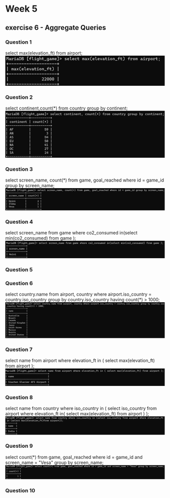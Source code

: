 # Week 5
## exercise 6 - Aggregate Queries
### Question 1
select max(elevation_ft) from airport;
![screenshot](Screenshot1.png)

### Question 2
select continent,count(*) from country group by continent;
![screenshot](Screenshot2.png)

### Question 3
select screen_name, count(*) from game, goal_reached where id = game_id group by screen_name;
![screenshot](Screenshot3.png)

### Question 4
select screen_name from game where co2_consumed in(select min(co2_consumed) from game );
![screenshot](Screenshot4.png)

### Question 5



### Question 6
select country.name
from airport, country 
where airport.iso_country = country.iso_country group by country.iso_country having count(*) > 1000;
![screenshot](Screenshot6.png)

### Question 7
select name from airport where elevation_ft in ( select max(elevation_ft) from airport );
![screenshot](Screenshot7.png)

### Question 8
select name
from country
where iso_country in ( select iso_country from airport where elevation_ft in( select max(elevation_ft) from airport ) );
![screenshot](Screenshot8.png)

### Question 9
select count(*) from game, goal_reached where id = game_id and screen_name = "Vesa" group by screen_name;
![screenshot](Screenshot9.png)

### Question 10
